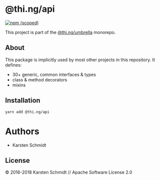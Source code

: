 # @thi.ng/api

[![npm (scoped)](https://img.shields.io/npm/v/@thi.ng/api.svg)](https://www.npmjs.com/package/@thi.ng/api)

This project is part of the
[@thi.ng/umbrella](https://github.com/thi-ng/umbrella/) monorepo.

## About

This package is implicitly used by most other projects in this
repository. It defines:

- 30+ generic, common interfaces & types
- class & method decorators
- mixins

## Installation

```
yarn add @thi.ng/api
```

# Authors

- Karsten Schmidt

## License

&copy; 2016-2018 Karsten Schmidt // Apache Software License 2.0
